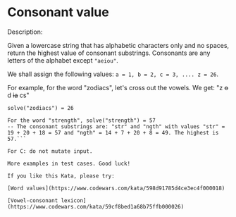 # Consonant value
Description:

Given a lowercase string that has alphabetic characters only and no spaces, return the highest value of consonant substrings. Consonants are any letters of the alphabet except ```"aeiou"```.

We shall assign the following values: ```a = 1, b = 2, c = 3, .... z = 26```.

For example, for the word "zodiacs", let's cross out the vowels. We get: "z ~~o~~ d ~~ia~~ cs"

```-- The consonant substrings are: "z", "d" and "cs" and the values are z = 26, d = 4 and cs = 3 + 19 = 22. The highest is 26.
solve("zodiacs") = 26

For the word "strength", solve("strength") = 57
-- The consonant substrings are: "str" and "ngth" with values "str" = 19 + 20 + 18 = 57 and "ngth" = 14 + 7 + 20 + 8 = 49. The highest is 57.```

For C: do not mutate input.

More examples in test cases. Good luck!

If you like this Kata, please try:

[Word values](https://www.codewars.com/kata/598d91785d4ce3ec4f000018)

[Vowel-consonant lexicon](https://www.codewars.com/kata/59cf8bed1a68b75ffb000026)
